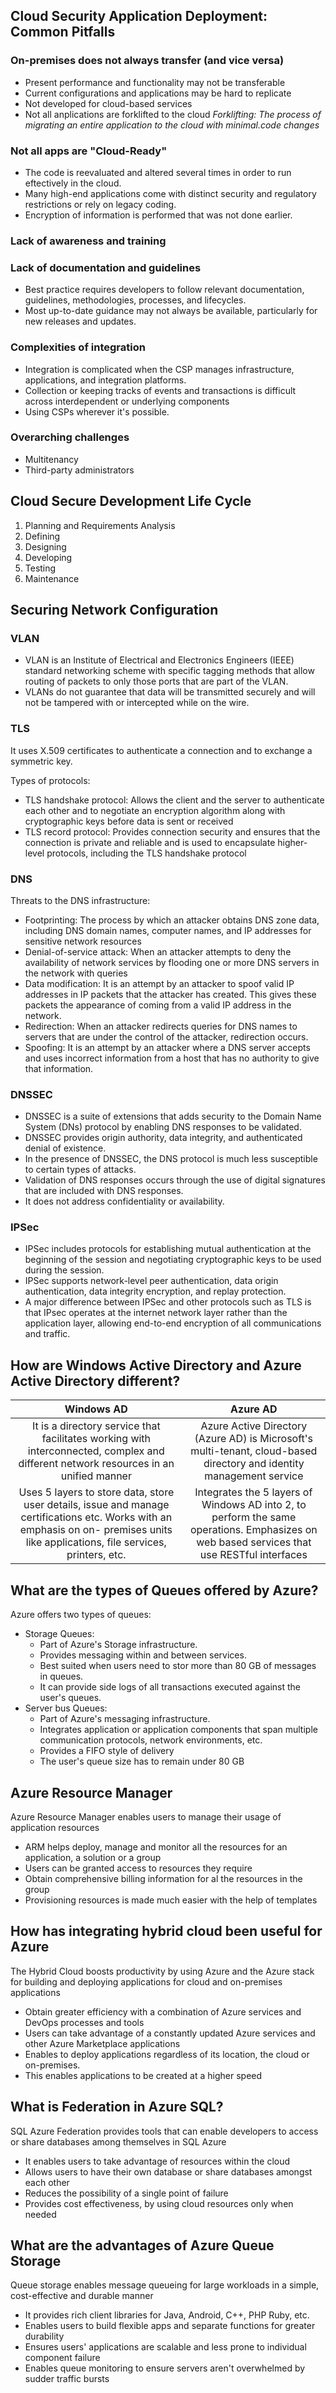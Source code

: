 ## Cloud Security Application Deployment: Common Pitfalls

### On-premises does not always transfer (and vice versa)
- Present performance and functionality may not be transferable
- Current configurations and applications may be hard to replicate
- Not developed for cloud-based services
- Not all anplications are forklifted to the cloud
*Forklifting: The process of migrating an entire application to the cloud with minimal.code changes*

### Not all apps are "Cloud-Ready"
- The code is reevaluated and altered several times in order to run eftectively in the cloud.
- Many high-end applications come with distinct security and regulatory restrictions or rely on legacy coding.
- Encryption of information is performed that was not done earlier.

### Lack of awareness and training

### Lack of documentation and guidelines
- Best practice requires developers to follow relevant documentation, guidelines, methodologies, processes, and lifecycles.
- Most up-to-date guidance may not always be available, particularly for new releases and updates.

### Complexities of integration
- Integration is complicated when the CSP manages infrastructure, applications, and integration platforms.
- Collection or keeping tracks of events and transactions is difficult across interdependent or underlying components
- Using CSPs wherever it's possible.

### Overarching challenges
- Multitenancy
- Third-party administrators

## Cloud Secure Development Life Cycle
1. Planning and Requirements Analysis
2. Defining
3. Designing
4. Developing
5. Testing
6. Maintenance

## Securing Network Configuration

### VLAN
- VLAN is an Institute of Electrical and Electronics Engineers (IEEE) standard networking scheme with specific tagging methods that allow routing of packets to only those ports that are part of the VLAN.
- VLANs do not guarantee that data will be transmitted securely and will not be tampered with or intercepted while on the wire.

### TLS

It uses X.509 certificates to authenticate a connection and to exchange a symmetric key.

Types of protocols:

- TLS handshake protocol: Allows the client and the server to authenticate each other and to negotiate an encryption algorithm along with cryptographic keys before data is sent or received
- TLS record protocol: Provides connection security and ensures that the connection is private and reliable and is used to encapsulate higher-level protocols, including the TLS handshake protocol

### DNS

Threats to the DNS infrastructure:
- Footprinting: The process by which an attacker obtains DNS zone data, including DNS domain names, computer names, and IP addresses for sensitive network resources
- Denial-of-service attack: When an attacker attempts to deny the availability of network services by flooding one or more DNS servers in the network with queries
- Data modification: It is an attempt by an attacker to spoof valid IP addresses in IP packets that the attacker has created. This gives these packets the appearance of coming from a valid IP address in the network.
- Redirection: When an attacker redirects queries for DNS names to servers that are under the control of the attacker, redirection occurs.
- Spoofing: It is an attempt by an attacker where a DNS server accepts and uses incorrect information from a host that has no authority to give that information.

### DNSSEC

- DNSSEC is a suite of extensions that adds security to the Domain Name System (DNs) protocol by enabling DNS responses to be validated.
- DNSSEC provides origin authority, data integrity, and authenticated denial of existence.
- In the presence of DNSSEC, the DNS protocol is much less susceptible to certain types of attacks.
- Validation of DNS responses occurs through the use of digital signatures that are included with DNS responses.
- It does not address confidentiality or availability.

### IPSec

- IPSec includes protocols for establishing mutual authentication at the beginning of the session and negotiating cryptographic keys to be used during the session.
- IPSec supports network-level peer authentication, data origin authentication, data integrity encryption, and replay protection.
- A major difference between IPSec and other protocols such as TLS is that IPsec operates at the internet network layer rather than the application layer, allowing end-to-end encryption of all communications and traffic.

## How are Windows Active Directory and Azure Active Directory different?

| Windows AD | Azure AD |
|:-----------------:|:---------------:|
| It is a directory service that facilitates working with interconnected, complex and different network resources in an unified manner | Azure Active Directory (Azure AD) is Microsoft's multi-tenant, cloud-based directory and identity management service |
| Uses 5 layers to store data, store user details, issue and manage certifications etc. Works with an emphasis on on- premises units like applications, file services, printers, etc. | Integrates the 5 layers of Windows AD into 2, to perform the same operations. Emphasizes on web based services that use RESTful interfaces| 
## What are the types of Queues offered by Azure?

Azure offers two types of queues:

- Storage Queues:
	- Part of Azure's Storage infrastructure.
	- Provides messaging within and between services. 
	- Best suited when users need to stor more than 80 GB of messages in queues.
	- It can provide side logs of all transactions executed against the user's queues.
- Server bus Queues:
	- Part of Azure's messaging infrastructure.
	- Integrates application or application components that span multiple communication protocols, network environments, etc.
	- Provides a FIFO style of delivery
	- The user's queue size has to remain under 80 GB

## Azure Resource Manager

Azure Resource Manager enables users to manage their usage of application resources

- ARM helps deploy, manage and monitor all the resources for an application, a solution or a group
- Users can be granted access to resources they require
- Obtain comprehensive billing information for al the resources in the group
- Provisioning resources is made much easier with the help of templates

## How has integrating hybrid cloud been useful for Azure

The Hybrid Cloud boosts productivity by using Azure and the Azure stack for building and deploying
applications for cloud and on-premises applications

- Obtain greater efficiency with a combination of Azure services and DevOps processes and tools
- Users can take advantage of a constantly updated Azure services and other Azure Marketplace applications
- Enables to deploy applications regardless of its location, the cloud or on-premises.
- This enables applications to be created at a higher speed

## What is Federation in Azure SQL?

SQL Azure Federation provides tools that can enable developers to access or share databases among
themselves in SQL Azure

- It enables users to take advantage of resources within the cloud
- Allows users to have their own database or share databases amongst each other
- Reduces the possibility of a single point of failure
- Provides cost effectiveness, by using cloud resources only when needed

## What are the advantages of Azure Queue Storage

Queue storage enables message queueing for large workloads in a simple, cost-effective
and durable manner

- It provides rich client libraries for Java, Android, C++, PHP Ruby, etc.
- Enables users to build flexible apps and separate functions for greater durability
- Ensures users' applications are scalable and less prone to individual component failure
- Enables queue monitoring to ensure servers aren't overwhelmed by sudder traffic bursts

